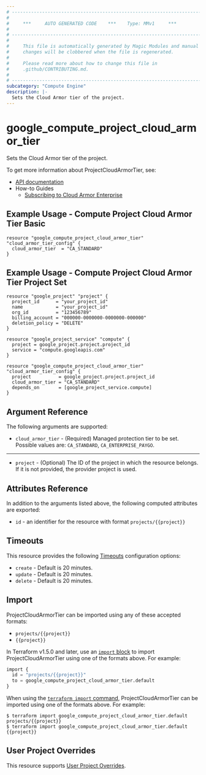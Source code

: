 ```yaml
---
# ----------------------------------------------------------------------------
#
#     ***     AUTO GENERATED CODE    ***    Type: MMv1     ***
#
# ----------------------------------------------------------------------------
#
#     This file is automatically generated by Magic Modules and manual
#     changes will be clobbered when the file is regenerated.
#
#     Please read more about how to change this file in
#     .github/CONTRIBUTING.md.
#
# ----------------------------------------------------------------------------
subcategory: "Compute Engine"
description: |-
  Sets the Cloud Armor tier of the project.
---
```


# google_compute_project_cloud_armor_tier

Sets the Cloud Armor tier of the project.


To get more information about ProjectCloudArmorTier, see:

* [API documentation](https://cloud.google.com/compute/docs/reference/rest/v1/projects/setCloudArmorTier)
* How-to Guides
    * [Subscribing to Cloud Armor Enterprise](https://cloud.google.com/armor/docs/managed-protection-overview#subscribing_to_plus)

## Example Usage - Compute Project Cloud Armor Tier Basic


```hcl
resource "google_compute_project_cloud_armor_tier" "cloud_armor_tier_config" {
  cloud_armor_tier  = "CA_STANDARD"
}
```
## Example Usage - Compute Project Cloud Armor Tier Project Set


```hcl
resource "google_project" "project" {
  project_id      = "your_project_id"
  name            = "your_project_id"
  org_id          = "123456789"
  billing_account = "000000-0000000-0000000-000000"
  deletion_policy = "DELETE"
}

resource "google_project_service" "compute" {
  project = google_project.project.project_id
  service = "compute.googleapis.com"
}

resource "google_compute_project_cloud_armor_tier" "cloud_armor_tier_config" {
  project          = google_project.project.project_id  
  cloud_armor_tier = "CA_STANDARD"
  depends_on       = [google_project_service.compute]
}
```

## Argument Reference

The following arguments are supported:


* `cloud_armor_tier` -
  (Required)
  Managed protection tier to be set.
  Possible values are: `CA_STANDARD`, `CA_ENTERPRISE_PAYGO`.


- - -


* `project` - (Optional) The ID of the project in which the resource belongs.
    If it is not provided, the provider project is used.


## Attributes Reference

In addition to the arguments listed above, the following computed attributes are exported:

* `id` - an identifier for the resource with format `projects/{{project}}`


## Timeouts

This resource provides the following
[Timeouts](https://developer.hashicorp.com/terraform/plugin/sdkv2/resources/retries-and-customizable-timeouts) configuration options:

- `create` - Default is 20 minutes.
- `update` - Default is 20 minutes.
- `delete` - Default is 20 minutes.

## Import


ProjectCloudArmorTier can be imported using any of these accepted formats:

* `projects/{{project}}`
* `{{project}}`


In Terraform v1.5.0 and later, use an [`import` block](https://developer.hashicorp.com/terraform/language/import) to import ProjectCloudArmorTier using one of the formats above. For example:

```tf
import {
  id = "projects/{{project}}"
  to = google_compute_project_cloud_armor_tier.default
}
```

When using the [`terraform import` command](https://developer.hashicorp.com/terraform/cli/commands/import), ProjectCloudArmorTier can be imported using one of the formats above. For example:

```
$ terraform import google_compute_project_cloud_armor_tier.default projects/{{project}}
$ terraform import google_compute_project_cloud_armor_tier.default {{project}}
```

## User Project Overrides

This resource supports [User Project Overrides](https://registry.terraform.io/providers/hashicorp/google/latest/docs/guides/provider_reference#user_project_override).
